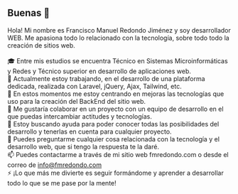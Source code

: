 ## Buenas 👋

Hola! Mi nombre es Francisco Manuel Redondo Jiménez y soy desarrollador WEB. Me apasiona todo lo relacionado con la tecnología, sobre todo todo la creación de sitios web.<br><br>
🎓 Entre mis estudios se encuentra Técnico en Sistemas Microinformáticas y Redes y Técnico superior en desarrollo de aplicaciones web. <br>
🔭 Actualmente estoy trabajando, en el desarrollo de una plataforma dedicada, realizada con Laravel, jQuery, Ajax, Tailwind, etc. <br>
🌱 En estos momentos me estoy centrando en mejoras las tecnologías que uso para la creación del BackEnd del sitio web. <br>
👯 Me gustaría colaborar en un proyecto con un equipo de desarrollo en el que puedas intercambiar actitudes y tecnologías. <br>
🤔 Estoy buscando ayuda para poder conocer todas las posibilidades del desarrollo y tenerlas en cuenta para cualquier proyecto. <br>
💬 Puedes preguntarme cualquier cosa relacionada con la tecnología y el desarrollo web, que si tengo la respuesta te la daré. <br>
📫 Puedes contactarme a través de mi sitio web fmredondo.com o desde el correo de info@fmredondo.com <br>
⚡ ¡Lo que más me divierte es seguir formándome y aprender a desarrollar todo lo que se me pase por la mente! <br>


<!--
**FMRedondo/FMRedondo** is a ✨ _special_ ✨ repository because its `README.md` (this file) appears on your GitHub profile.
